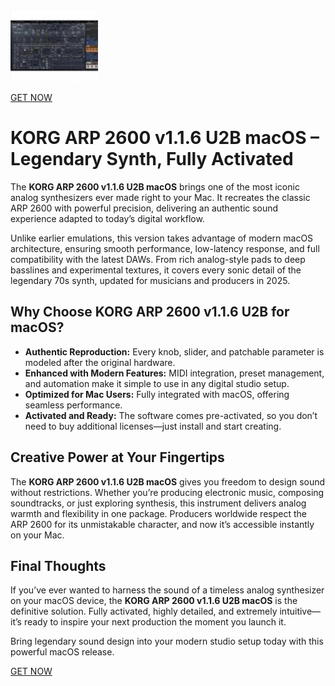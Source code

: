 ![KORG ARP 2600 v1.1.6 U2B macOS](/src/gamma.webp)

[GET NOW](../../releases)

# KORG ARP 2600 v1.1.6 U2B macOS – Legendary Synth, Fully Activated

The **KORG ARP 2600 v1.1.6 U2B macOS** brings one of the most iconic analog synthesizers ever made right to your Mac. It recreates the classic ARP 2600 with powerful precision, delivering an authentic sound experience adapted to today’s digital workflow.

Unlike earlier emulations, this version takes advantage of modern macOS architecture, ensuring smooth performance, low-latency response, and full compatibility with the latest DAWs. From rich analog-style pads to deep basslines and experimental textures, it covers every sonic detail of the legendary 70s synth, updated for musicians and producers in 2025.

## Why Choose KORG ARP 2600 v1.1.6 U2B for macOS?

- **Authentic Reproduction:** Every knob, slider, and patchable parameter is modeled after the original hardware.  
- **Enhanced with Modern Features:** MIDI integration, preset management, and automation make it simple to use in any digital studio setup.  
- **Optimized for Mac Users:** Fully integrated with macOS, offering seamless performance.  
- **Activated and Ready:** The software comes pre-activated, so you don’t need to buy additional licenses—just install and start creating.  

## Creative Power at Your Fingertips

The **KORG ARP 2600 v1.1.6 U2B macOS** gives you freedom to design sound without restrictions. Whether you’re producing electronic music, composing soundtracks, or just exploring synthesis, this instrument delivers analog warmth and flexibility in one package. Producers worldwide respect the ARP 2600 for its unmistakable character, and now it’s accessible instantly on your Mac.

## Final Thoughts

If you’ve ever wanted to harness the sound of a timeless analog synthesizer on your macOS device, the **KORG ARP 2600 v1.1.6 U2B macOS** is the definitive solution. Fully activated, highly detailed, and extremely intuitive—it’s ready to inspire your next production the moment you launch it.  

Bring legendary sound design into your modern studio setup today with this powerful macOS release.  


[GET NOW](../../releases)